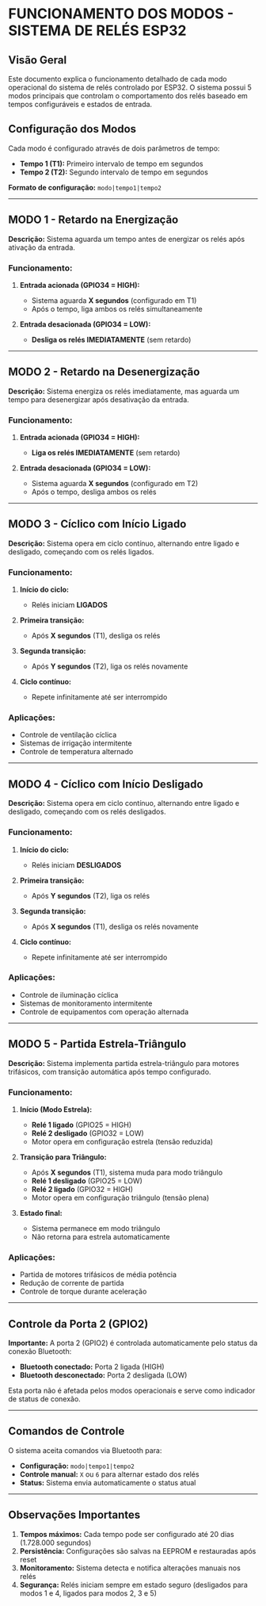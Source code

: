 # FUNCIONAMENTO DOS MODOS - SISTEMA DE RELÉS ESP32

## Visão Geral
Este documento explica o funcionamento detalhado de cada modo operacional do sistema de relés controlado por ESP32. O sistema possui 5 modos principais que controlam o comportamento dos relés baseado em tempos configuráveis e estados de entrada.

## Configuração dos Modos
Cada modo é configurado através de dois parâmetros de tempo:
- **Tempo 1 (T1):** Primeiro intervalo de tempo em segundos
- **Tempo 2 (T2):** Segundo intervalo de tempo em segundos

**Formato de configuração:** `modo|tempo1|tempo2`

---

## MODO 1 - Retardo na Energização
**Descrição:** Sistema aguarda um tempo antes de energizar os relés após ativação da entrada.

### Funcionamento:
1. **Entrada acionada (GPIO34 = HIGH):**
   - Sistema aguarda **X segundos** (configurado em T1)
   - Após o tempo, liga ambos os relés simultaneamente

2. **Entrada desacionada (GPIO34 = LOW):**
   - **Desliga os relés IMEDIATAMENTE** (sem retardo)

 

---

## MODO 2 - Retardo na Desenergização
**Descrição:** Sistema energiza os relés imediatamente, mas aguarda um tempo para desenergizar após desativação da entrada.

### Funcionamento:
1. **Entrada acionada (GPIO34 = HIGH):**
   - **Liga os relés IMEDIATAMENTE** (sem retardo)

2. **Entrada desacionada (GPIO34 = LOW):**
   - Sistema aguarda **X segundos** (configurado em T2)
   - Após o tempo, desliga ambos os relés

 

---

## MODO 3 - Cíclico com Início Ligado
**Descrição:** Sistema opera em ciclo contínuo, alternando entre ligado e desligado, começando com os relés ligados.

### Funcionamento:
1. **Início do ciclo:**
   - Relés iniciam **LIGADOS**

2. **Primeira transição:**
   - Após **X segundos** (T1), desliga os relés

3. **Segunda transição:**
   - Após **Y segundos** (T2), liga os relés novamente

4. **Ciclo contínuo:**
   - Repete infinitamente até ser interrompido

### Aplicações:
- Controle de ventilação cíclica
- Sistemas de irrigação intermitente
- Controle de temperatura alternado

---

## MODO 4 - Cíclico com Início Desligado
**Descrição:** Sistema opera em ciclo contínuo, alternando entre ligado e desligado, começando com os relés desligados.

### Funcionamento:
1. **Início do ciclo:**
   - Relés iniciam **DESLIGADOS**

2. **Primeira transição:**
   - Após **Y segundos** (T2), liga os relés

3. **Segunda transição:**
   - Após **X segundos** (T1), desliga os relés novamente

4. **Ciclo contínuo:**
   - Repete infinitamente até ser interrompido

### Aplicações:
- Controle de iluminação cíclica
- Sistemas de monitoramento intermitente
- Controle de equipamentos com operação alternada

---

## MODO 5 - Partida Estrela-Triângulo
**Descrição:** Sistema implementa partida estrela-triângulo para motores trifásicos, com transição automática após tempo configurado.

### Funcionamento:
1. **Início (Modo Estrela):**
   - **Relé 1 ligado** (GPIO25 = HIGH)
   - **Relé 2 desligado** (GPIO32 = LOW)
   - Motor opera em configuração estrela (tensão reduzida)

2. **Transição para Triângulo:**
   - Após **X segundos** (T1), sistema muda para modo triângulo
   - **Relé 1 desligado** (GPIO25 = LOW)
   - **Relé 2 ligado** (GPIO32 = HIGH)
   - Motor opera em configuração triângulo (tensão plena)

3. **Estado final:**
   - Sistema permanece em modo triângulo
   - Não retorna para estrela automaticamente

### Aplicações:
- Partida de motores trifásicos de média potência
- Redução de corrente de partida
- Controle de torque durante aceleração

---

## Controle da Porta 2 (GPIO2)
**Importante:** A porta 2 (GPIO2) é controlada automaticamente pelo status da conexão Bluetooth:
- **Bluetooth conectado:** Porta 2 ligada (HIGH)
- **Bluetooth desconectado:** Porta 2 desligada (LOW)

Esta porta não é afetada pelos modos operacionais e serve como indicador de status de conexão.

---

## Comandos de Controle
O sistema aceita comandos via Bluetooth para:
- **Configuração:** `modo|tempo1|tempo2`
- **Controle manual:** `X` ou `6` para alternar estado dos relés
- **Status:** Sistema envia automaticamente o status atual

---

## Observações Importantes
1. **Tempos máximos:** Cada tempo pode ser configurado até 20 dias (1.728.000 segundos)
2. **Persistência:** Configurações são salvas na EEPROM e restauradas após reset
3. **Monitoramento:** Sistema detecta e notifica alterações manuais nos relés
4. **Segurança:** Relés iniciam sempre em estado seguro (desligados para modos 1 e 4, ligados para modos 2, 3 e 5)
